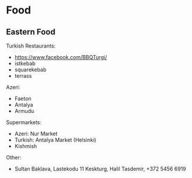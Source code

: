 # Food

## Eastern Food

Turkish Restaurants:
- https://www.facebook.com/BBQTurgi/
- istkebab
- squarekebab
- terrass

Azeri:
- Faeton
- Antalya
- Armudu

Supermarkets:
- Azeri: Nur Market
- Turkish: Antalya Market (Helsinki)
- Kishmish

Other:
- Sultan Baklava, Lastekodu 11 Keskturg, Halil Tasdemir, +372 5456 6919
